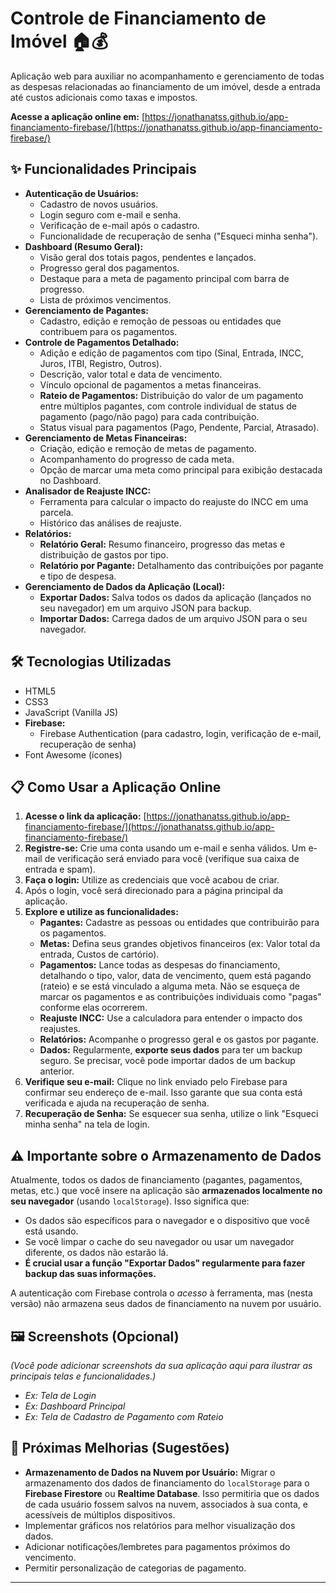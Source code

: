 # Controle de Financiamento de Imóvel 🏠💰

Aplicação web para auxiliar no acompanhamento e gerenciamento de todas as despesas relacionadas ao financiamento de um imóvel, desde a entrada até custos adicionais como taxas e impostos.

**Acesse a aplicação online em:** [https://jonathanatss.github.io/app-financiamento-firebase/](https://jonathanatss.github.io/app-financiamento-firebase/)

## ✨ Funcionalidades Principais

* **Autenticação de Usuários:**
    * Cadastro de novos usuários.
    * Login seguro com e-mail e senha.
    * Verificação de e-mail após o cadastro.
    * Funcionalidade de recuperação de senha ("Esqueci minha senha").
* **Dashboard (Resumo Geral):**
    * Visão geral dos totais pagos, pendentes e lançados.
    * Progresso geral dos pagamentos.
    * Destaque para a meta de pagamento principal com barra de progresso.
    * Lista de próximos vencimentos.
* **Gerenciamento de Pagantes:**
    * Cadastro, edição e remoção de pessoas ou entidades que contribuem para os pagamentos.
* **Controle de Pagamentos Detalhado:**
    * Adição e edição de pagamentos com tipo (Sinal, Entrada, INCC, Juros, ITBI, Registro, Outros).
    * Descrição, valor total e data de vencimento.
    * Vínculo opcional de pagamentos a metas financeiras.
    * **Rateio de Pagamentos:** Distribuição do valor de um pagamento entre múltiplos pagantes, com controle individual de status de pagamento (pago/não pago) para cada contribuição.
    * Status visual para pagamentos (Pago, Pendente, Parcial, Atrasado).
* **Gerenciamento de Metas Financeiras:**
    * Criação, edição e remoção de metas de pagamento.
    * Acompanhamento do progresso de cada meta.
    * Opção de marcar uma meta como principal para exibição destacada no Dashboard.
* **Analisador de Reajuste INCC:**
    * Ferramenta para calcular o impacto do reajuste do INCC em uma parcela.
    * Histórico das análises de reajuste.
* **Relatórios:**
    * **Relatório Geral:** Resumo financeiro, progresso das metas e distribuição de gastos por tipo.
    * **Relatório por Pagante:** Detalhamento das contribuições por pagante e tipo de despesa.
* **Gerenciamento de Dados da Aplicação (Local):**
    * **Exportar Dados:** Salva todos os dados da aplicação (lançados no seu navegador) em um arquivo JSON para backup.
    * **Importar Dados:** Carrega dados de um arquivo JSON para o seu navegador.

## 🛠️ Tecnologias Utilizadas

* HTML5
* CSS3
* JavaScript (Vanilla JS)
* **Firebase:**
    * Firebase Authentication (para cadastro, login, verificação de e-mail, recuperação de senha)
* Font Awesome (ícones)

## 📋 Como Usar a Aplicação Online

1.  **Acesse o link da aplicação:** [https://jonathanatss.github.io/app-financiamento-firebase/](https://jonathanatss.github.io/app-financiamento-firebase/)
2.  **Registre-se:** Crie uma conta usando um e-mail e senha válidos. Um e-mail de verificação será enviado para você (verifique sua caixa de entrada e spam).
3.  **Faça o login:** Utilize as credenciais que você acabou de criar.
4.  Após o login, você será direcionado para a página principal da aplicação.
5.  **Explore e utilize as funcionalidades:**
    * **Pagantes:** Cadastre as pessoas ou entidades que contribuirão para os pagamentos.
    * **Metas:** Defina seus grandes objetivos financeiros (ex: Valor total da entrada, Custos de cartório).
    * **Pagamentos:** Lance todas as despesas do financiamento, detalhando o tipo, valor, data de vencimento, quem está pagando (rateio) e se está vinculado a alguma meta. Não se esqueça de marcar os pagamentos e as contribuições individuais como "pagas" conforme elas ocorrerem.
    * **Reajuste INCC:** Use a calculadora para entender o impacto dos reajustes.
    * **Relatórios:** Acompanhe o progresso geral e os gastos por pagante.
    * **Dados:** Regularmente, **exporte seus dados** para ter um backup seguro. Se precisar, você pode importar dados de um backup anterior.
6.  **Verifique seu e-mail:** Clique no link enviado pelo Firebase para confirmar seu endereço de e-mail. Isso garante que sua conta está verificada e ajuda na recuperação de senha.
7.  **Recuperação de Senha:** Se esquecer sua senha, utilize o link "Esqueci minha senha" na tela de login.

## ⚠️ Importante sobre o Armazenamento de Dados

Atualmente, todos os dados de financiamento (pagantes, pagamentos, metas, etc.) que você insere na aplicação são **armazenados localmente no seu navegador** (usando `localStorage`). Isso significa que:
* Os dados são específicos para o navegador e o dispositivo que você está usando.
* Se você limpar o cache do seu navegador ou usar um navegador diferente, os dados não estarão lá.
* **É crucial usar a função "Exportar Dados" regularmente para fazer backup das suas informações.**

A autenticação com Firebase controla o *acesso* à ferramenta, mas (nesta versão) não armazena seus dados de financiamento na nuvem por usuário.

## 🖼️ Screenshots (Opcional)

*(Você pode adicionar screenshots da sua aplicação aqui para ilustrar as principais telas e funcionalidades.)*

* *Ex: Tela de Login*
* *Ex: Dashboard Principal*
* *Ex: Tela de Cadastro de Pagamento com Rateio*

## 🔮 Próximas Melhorias (Sugestões)

* **Armazenamento de Dados na Nuvem por Usuário:** Migrar o armazenamento dos dados de financiamento do `localStorage` para o **Firebase Firestore** ou **Realtime Database**. Isso permitiria que os dados de cada usuário fossem salvos na nuvem, associados à sua conta, e acessíveis de múltiplos dispositivos.
* Implementar gráficos nos relatórios para melhor visualização dos dados.
* Adicionar notificações/lembretes para pagamentos próximos do vencimento.
* Permitir personalização de categorias de pagamento.

---

